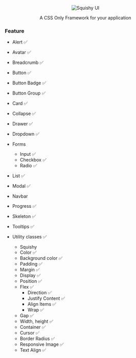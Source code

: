 <p align="center">
<img src="https://i.imgur.com/ffkMKUe.png" alt="Squishy UI" />
</p>

<p align="center">
A CSS Only Framework for your application
</p>

### Feature

- Alert ✅
- Avatar ✅
- Breadcrumb ✅
- Button ✅
- Button Badge ✅
- Button Group ✅
- Card ✅
- Collapse ✅
- Drawer ✅
- Dropdown ✅
- Forms
  - Input ✅
  - Checkbox ✅
  - Radio ✅
- List ✅
- Modal ✅
- Navbar
- Progress ✅
- Skeleton ✅
- Tooltips ✅

- Utility classes ✅
  - Squishy
  - Color ✅
  - Background color ✅
  - Padding ✅
  - Margin ✅
  - Display ✅
  - Position ✅
  - Flex ✅
    - Direction ✅
    - Justify Content ✅
    - Align Items ✅
    - Wrap ✅
  - Gap ✅
  - Width, height ✅
  - Container ✅
  - Cursor ✅
  - Border Radius ✅
  - Responsive Image ✅
  - Text Align ✅
